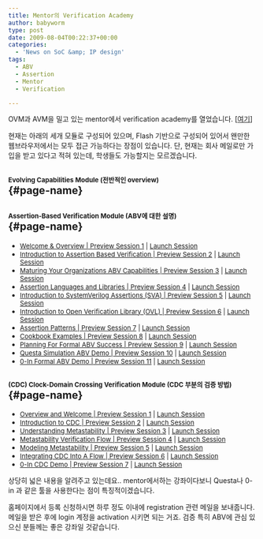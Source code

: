 ```yaml
---
title: Mentor의 Verification Academy
author: babyworm
type: post
date: 2009-08-04T00:22:37+00:00
categories:
  - 'News on SoC &amp; IP design'
tags:
  - ABV
  - Assertion
  - Mentor
  - Verification

---
```

OVM과 AVM을 밀고 있는 mentor에서 verification academy를 열었습니다. [<a href="http://verification-academy.mentor.com/" target="_blank">여기</a>]

현재는 아래의 세개 모듈로 구성되어 있으며, Flash 기반으로 구성되어 있어서 왠만한 웹브라우저에서는 모두 접근 가능하다는 장점이 있습니다. 단, 현재는 회사 메일로만 가입을 받고 있다고 적혀 있는데, 학생들도 가능할지는 모르겠습니다. 

## <font size="2">Evolving Capabilities Module (전반적인 overview)<br /></font> {#page-name}

## <font size="2">Assertion-Based Verification Module (ABV에 대한 설명)<br /></font> {#page-name}

<div class="session-demo-section">
  <ul class="session-demo-list">
    <li>
      <font size="2"><a class="lightbox-processed" href="http://verification-academy.mentor.com/content/welcome-overview-preview-session-1" rel="lightframe">Welcome & Overview | Preview Session 1</a> | <a href="http://verification-academy.mentor.com/articulate/redirect/9176532177" target="_blank">Launch Session</a></font>
    </li>
    <li>
      <font size="2"><a class="lightbox-processed" href="http://verification-academy.mentor.com/content/introduction-assertion-based-verification-preview-session-2" rel="lightframe">Introduction to Assertion Based Verification | Preview Session 2</a> | <a href="http://verification-academy.mentor.com/articulate/redirect/9176540074" target="_blank">Launch Session</a></font>
    </li>
    <li>
      <font size="2"><a class="lightbox-processed" href="http://verification-academy.mentor.com/content/maturing-your-organizations-abv-capabilities-preview-session-3" rel="lightframe">Maturing Your Organizations ABV Capabilities | Preview Session 3</a> | <a href="http://verification-academy.mentor.com/articulate/redirect/9176520952" target="_blank">Launch Session</a></font>
    </li>
    <li>
      <font size="2"><a class="lightbox-processed" href="http://verification-academy.mentor.com/content/assertion-languages-and-libraries-preview-session-4" rel="lightframe">Assertion Languages and Libraries | Preview Session 4</a> | <a href="http://verification-academy.mentor.com/articulate/redirect/9176579199" target="_blank">Launch Session</a></font>
    </li>
    <li>
      <font size="2"><a class="lightbox-processed" href="http://verification-academy.mentor.com/content/introduction-systemverilog-assertions-sva-preview-session-5" rel="lightframe">Introduction to SystemVerilog Assertions (SVA) | Preview Session 5</a> | <a href="http://verification-academy.mentor.com/articulate/redirect/9176596866" target="_blank">Launch Session</a></font>
    </li>
    <li>
      <font size="2"><a class="lightbox-processed" href="http://verification-academy.mentor.com/content/introduction-open-verification-library-ovl-preview-session-6" rel="lightframe">Introduction to Open Verification Library (OVL) | Preview Session 6</a> | <a href="http://verification-academy.mentor.com/articulate/redirect/9176583383" target="_blank">Launch Session</a></font>
    </li>
    <li>
      <font size="2"><a class="lightbox-processed" href="http://verification-academy.mentor.com/content/assertion-patterns-preview-session-7" rel="lightframe">Assertion Patterns | Preview Session 7</a> | <a href="http://verification-academy.mentor.com/articulate/redirect/9176503662" target="_blank">Launch Session</a></font>
    </li>
    <li>
      <font size="2"><a class="lightbox-processed" href="http://verification-academy.mentor.com/content/assertion-cookbook-preview-session-8" rel="lightframe">Cookbook Examples | Preview Session 8</a> | <a href="http://verification-academy.mentor.com/articulate/redirect/9176556749" target="_blank">Launch Session</a></font>
    </li>
    <li>
      <font size="2"><a class="lightbox-processed" href="http://verification-academy.mentor.com/content/planning-formal-abv-success-preview-session-9" rel="lightframe">Planning For Formal ABV Success | Preview Session 9</a> | <a href="http://verification-academy.mentor.com/articulate/redirect/9176595533" target="_blank">Launch Session</a></font>
    </li>
    <li>
      <font size="2"><a class="lightbox-processed" href="http://verification-academy.mentor.com/content/questa-simulation-abv-demo-preview-session-10" rel="lightframe">Questa Simulation ABV Demo | Preview Session 10</a> | <a href="http://verification-academy.mentor.com/articulate/redirect/9176534352" target="_blank">Launch Session</a></font>
    </li>
    <li>
      <font size="2"><a class="lightbox-processed" href="http://verification-academy.mentor.com/content/0-formal-abv-demo-preview-session-11" rel="lightframe">0-In Formal ABV Demo | Preview Session 11</a> | <a href="http://verification-academy.mentor.com/articulate/redirect/9176562684" target="_blank">Launch Session</a></font>
    </li>
  </ul>
</div>

## <font size="2">(CDC) Clock-Domain Crossing Verification Module (CDC 부분의 검증 방법)<br /></font> {#page-name}

<div class="session-demo-section">
  <ul class="session-demo-list">
    <li>
      <font size="2"><a class="lightbox-processed" href="http://verification-academy.mentor.com/content/overview-and-welcome-preview-session-1" rel="lightframe">Overview and Welcome | Preview Session 1</a> | <a href="http://verification-academy.mentor.com/articulate/redirect/9176543151" target="_blank">Launch Session</a></font>
    </li>
    <li>
      <font size="2"><a class="lightbox-processed" href="http://verification-academy.mentor.com/content/introduction-cdc-preview-session-2" rel="lightframe">Introduction to CDC | Preview Session 2</a> | <a href="http://verification-academy.mentor.com/articulate/redirect/9176542087" target="_blank">Launch Session</a></font>
    </li>
    <li>
      <font size="2"><a class="lightbox-processed" href="http://verification-academy.mentor.com/content/understanding-metastability-preview-session-3" rel="lightframe">Understanding Metastability | Preview Session 3</a> | <a href="http://verification-academy.mentor.com/articulate/redirect/9176512256" target="_blank">Launch Session</a></font>
    </li>
    <li>
      <font size="2"><a class="lightbox-processed" href="http://verification-academy.mentor.com/content/metastability-verification-flow-preview-session-4" rel="lightframe">Metastability Verification Flow | Preview Session 4</a> | <a href="http://verification-academy.mentor.com/articulate/redirect/9176524435" target="_blank">Launch Session</a></font>
    </li>
    <li>
      <font size="2"><a class="lightbox-processed" href="http://verification-academy.mentor.com/content/modeling-metastability-preview-session-5" rel="lightframe">Modeling Metastability | Preview Session 5</a> | <a href="http://verification-academy.mentor.com/articulate/redirect/9176562284" target="_blank">Launch Session</a></font>
    </li>
    <li>
      <font size="2"><a class="lightbox-processed" href="http://verification-academy.mentor.com/content/integrating-cdc-flow-preview-session-6" rel="lightframe">Integrating CDC Into A Flow | Preview Session 6</a> | <a href="http://verification-academy.mentor.com/articulate/redirect/9176553243" target="_blank">Launch Session</a></font>
    </li>
    <li>
      <font size="2"><a class="lightbox-processed" href="http://verification-academy.mentor.com/content/0-cdc-demo-preview-session-7" rel="lightframe">0-In CDC Demo | Preview Session 7</a> | <a href="http://verification-academy.mentor.com/articulate/redirect/9176561712" target="_blank">Launch Session</a></font>
    </li>
  </ul>
  
  <p>
    상당히 넓은 내용을 알려주고 있는데요.. mentor에서하는 강좌이다보니 Questa나 0-in 과 같은 툴을 사용한다는 점이 특징적이겠습니다.
  </p>
  
  <p>
    홈페이지에서 등록 신청하시면 하루 정도 이내에 registration 관련 메일을 보내줍니다. <br />메일을 받은 후에 login 계정을 activation 시키면 되는 거죠. 검증 특히 ABV에 관심 있으신 분들께는 좋은 강좌일 것같습니다.
  </p>
</div>
